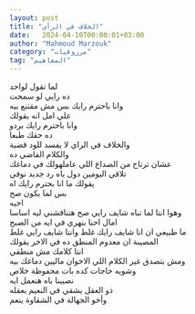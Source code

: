 ```yaml
---
layout: post
title: "الخلاف في الرأي"
date:   2024-04-10T00:00:01+03:00
author: "Mahmoud Marzouk"
category: "مرزوقيات"
tag: "المفاهيم"
---
```



لما تقول لواحد  
ده رايي لو سمحت  
وانا باحترم رايك بس مش مقتنع بيه  
علي امل انه يقولك  
وانا باحترم رايك بردو  
ده حقك طبعا  
والخلاف في الراي لا يفسد للود قضية  
والكلام الفاضي ده  
عشان ترتاح من الصداع اللي عاملهولك في دماغك  
تلاقي اليومين دول باه رد جديد نوفي  
يقولك ما انا بحترم رايك اه  
بس لما يكون صح  
احيه  
وهوا انتا لما تباه شايف رايي صح هتناقشني ليه
اساسا  
امال احنا بنهري في ايه من الصبح  
ما طبيعي ان انا شايف رايك غلط وانتا شايف رايي
غلط  
المصيبة ان معدوم المنطق ده في الاخر يقولك  
انتا كلامك مش منطقي  
ومش بتصدق غير الكلام اللي الاخوان ماليين دماغك
بيه  
وشويه حاجات كده بات محفوظة خلاص  
نصيبنا باه هنعمل ايه  
ذو العقل يشقي في النعيم بعقله  
وأخو الجهالة في الشقاوة ينعم
